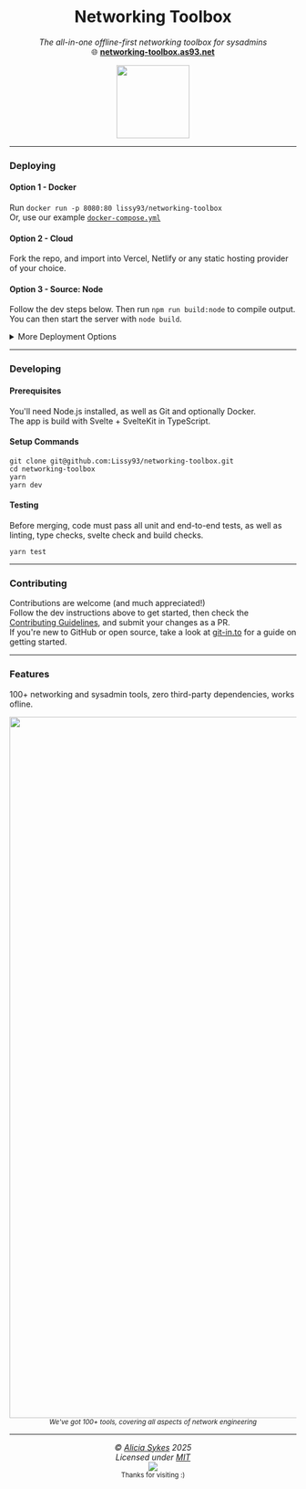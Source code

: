 
<h1 align="center">Networking Toolbox</h1>
<p align="center">
  <i>The all-in-one offline-first networking toolbox for sysadmins</i><br>
  🌐 <b><a href="https://permissionator.as93.net">networking-toolbox.as93.net</a></b>
</p>
<a href="https://networking-toolbox.as93.net">
<p align="center">
  <img width="128" src="https://github.com/Lissy93/networking-toolbox/blob/main/static/icon.png?raw=true" />
  </p>
</a>

---

### Deploying

#### Option 1 - Docker
Run `docker run -p 8080:80 lissy93/networking-toolbox`<br>
Or, use our example [`docker-compose.yml`](https://github.com/Lissy93/networking-toolbox/blob/main/docker-compose.yml)

#### Option 2 - Cloud
Fork the repo, and import into Vercel, Netlify or any static hosting provider of your choice.

#### Option 3 - Source: Node
Follow the dev steps below.
Then run `npm run build:node` to compile output.<br>
You can then start the server with `node build`.

<details>
<summary>More Deployment Options</summary>

#### Option 4 - Source: Static
Follow the dev steps below.
Then run `npm run build:static` to compile output.<br>
And upload the contents of `./build` to any web server, CDN or static host.

#### Option 5 - Source: Docker
Follow the dev steps below.
Then run `docker build -t networking-toolbox .` to build the image.<br>
You can then start the container with `docker run -p 8080:80 networking-toolbox`.

#### Option 6 - GitHub Pages
Fork the repo.<br>
Head to the Actions tab, find the "Deploy to GitHub Pages" workflow, and trigger it.<br>
Then go to Settings > Pages > Source and select the `gh-pages` branch.<br>
Visit `https://<your-username>.github.io/networking-toolbox/` to see your deployed app.
</details>

---

### Developing

#### Prerequisites
You'll need Node.js installed, as well as Git and optionally Docker.<br>
The app is build with Svelte + SvelteKit in TypeScript.

#### Setup Commands

```
git clone git@github.com:Lissy93/networking-toolbox.git
cd networking-toolbox
yarn
yarn dev
```

#### Testing

Before merging, code must pass all unit and end-to-end tests, as well as linting, type checks, svelte check and build checks.<br>

```
yarn test
```

---

### Contributing
Contributions are welcome (and much appreciated!)<br>
Follow the dev instructions above to get started, then check the [Contributing Guidelines](), and submit your changes as a PR.<br>
If you're new to GitHub or open source, take a look at [git-in.to](https://git-in.to) for a guide on getting started.

---

### Features
100+ networking and sysadmin tools, zero third-party dependencies, works ofline.

<p align="center">
   <img width="2761" height="1229" alt="networking-toolbox" src="https://github.com/user-attachments/assets/2a128ee2-9bcb-49f0-be41-f69a3b8f2474" />
  <br>
  <sup><i>We've got 100+ tools, covering all aspects of network engineering</i></sup>
</p>

---

<!-- License + Copyright -->
<p  align="center">
  <i>© <a href="https://aliciasykes.com">Alicia Sykes</a> 2025</i><br>
  <i>Licensed under <a href="https://gist.github.com/Lissy93/143d2ee01ccc5c052a17">MIT</a></i><br>
  <a href="https://github.com/lissy93"><img src="https://i.ibb.co/4KtpYxb/octocat-clean-mini.png" /></a><br>
  <sup>Thanks for visiting :)</sup>
</p>

<!-- Dinosaur -->
<!-- 
                        . - ~ ~ ~ - .
      ..     _      .-~               ~-.
     //|     \ `..~                      `.
    || |      }  }              /       \  \
(\   \\ \~^..'                 |         }  \
 \`.-~  o      /       }       |        /    \
 (__          |       /        |       /      `.
  `- - ~ ~ -._|      /_ - ~ ~ ^|      /- _      `.
              |     /          |     /     ~-.     ~- _
              |_____|          |_____|         ~ - . _ _~_-_
-->
